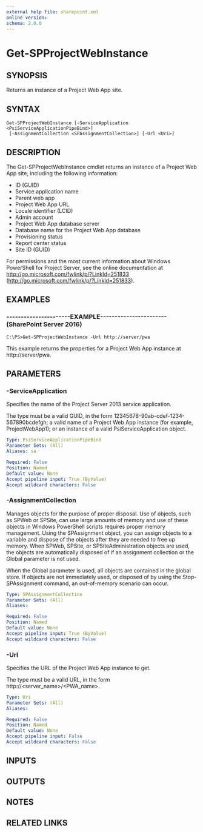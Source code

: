 ```yaml
---
external help file: sharepoint.xml
online version: 
schema: 2.0.0
---
```


# Get-SPProjectWebInstance

## SYNOPSIS
Returns an instance of a Project Web App site.

## SYNTAX

```
Get-SPProjectWebInstance [-ServiceApplication <PsiServiceApplicationPipeBind>]
 [-AssignmentCollection <SPAssignmentCollection>] [-Url <Uri>]
```

## DESCRIPTION
The Get-SPProjectWebInstance cmdlet returns an instance of a Project Web App site, including the following information:

- ID (GUID)
- Service application name
- Parent web app
- Project Web App URL
- Locale identifier (LCID)
- Admin account
- Project Web App database server
- Database name for the Project Web App database
- Provisioning status
- Report center status
- Site ID (GUID)

For permissions and the most current information about Windows PowerShell for Project Server, see the online documentation at http://go.microsoft.com/fwlink/p/?LinkId=251833 (http://go.microsoft.com/fwlink/p/?LinkId=251833).

## EXAMPLES

### ----------------------EXAMPLE----------------------- (SharePoint Server 2016)
```
C:\PS>Get-SPProjectWebInstance -Url http://server/pwa
```

This example returns the properties for a Project Web App instance at http://server/pwa.

## PARAMETERS

### -ServiceApplication
Specifies the name of the Project Server 2013 service application.

The type must be a valid GUID, in the form 12345678-90ab-cdef-1234-567890bcdefgh; a valid name of a Project Web App instance (for example, ProjectWebApp1); or an instance of a valid PsiServiceApplication object.

```yaml
Type: PsiServiceApplicationPipeBind
Parameter Sets: (All)
Aliases: sa

Required: False
Position: Named
Default value: None
Accept pipeline input: True (ByValue)
Accept wildcard characters: False
```

### -AssignmentCollection
Manages objects for the purpose of proper disposal.
Use of objects, such as SPWeb or SPSite, can use large amounts of memory and use of these objects in Windows PowerShell scripts requires proper memory management.
Using the SPAssignment object, you can assign objects to a variable and dispose of the objects after they are needed to free up memory.
When SPWeb, SPSite, or SPSiteAdministration objects are used, the objects are automatically disposed of if an assignment collection or the Global parameter is not used.

When the Global parameter is used, all objects are contained in the global store.
If objects are not immediately used, or disposed of by using the Stop-SPAssignment command, an out-of-memory scenario can occur.

```yaml
Type: SPAssignmentCollection
Parameter Sets: (All)
Aliases: 

Required: False
Position: Named
Default value: None
Accept pipeline input: True (ByValue)
Accept wildcard characters: False
```

### -Url
Specifies the URL of the Project Web App instance to get.

The type must be a valid URL, in the form http://\<server_name\>/\<PWA_name\>.

```yaml
Type: Uri
Parameter Sets: (All)
Aliases: 

Required: False
Position: Named
Default value: None
Accept pipeline input: False
Accept wildcard characters: False
```

## INPUTS

## OUTPUTS

## NOTES

## RELATED LINKS

